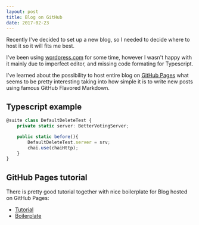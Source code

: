 ```yaml
---
layout: post
title: Blog on GitHub
date: 2017-02-23
---
```

Recently I've decided to set up a new blog, so I needed to decide where to host it so it will fits me best.

I've been using [wordpress.com](http://wordpress.com) for some time, however I wasn't happy with it
mainly due to imperfect editor, and missing code formating for Typescript.

I've learned about the possibility to host entire blog on [GitHub Pages](https://guides.github.com/features/pages/)
what seems to be pretty interesting taking into how simple it is to write new posts using famous GitHub Flavored Markdown.

## Typescript example

```Typescript
@suite class DefaultDeleteTest {
    private static server: BetterVotingServer;

    public static before(){
        DefaultDeleteTest.server = srv;
        chai.use(chaiHttp);
    }
}
```

## GitHub Pages tutorial

There is pretty good tutorial together with nice boilerplate for Blog hosted on GitHub Pages:

- [Tutorial](https://www.smashingmagazine.com/2014/08/build-blog-jekyll-github-pages/)
- [Boilerplate](https://github.com/barryclark/jekyll-now)